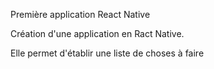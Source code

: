 Première application React Native

Création d'une application en Ract Native.

Elle permet d'établir une liste de choses à faire

